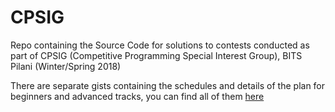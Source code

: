# CPSIG

Repo containing the Source Code for solutions to contests conducted as part of
CPSIG (Competitive Programming Special Interest Group), BITS Pilani
(Winter/Spring 2018)

There are separate gists containing the schedules and details of the plan
for beginners and advanced tracks, you can find all of them
[here](https://gist.github.com/bk2dcradle/)
